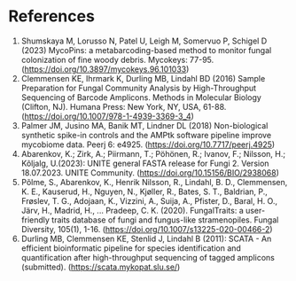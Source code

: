 # References

1. Shumskaya M, Lorusso N, Patel U, Leigh M, Somervuo P, Schigel D (2023) MycoPins: a metabarcoding-based method to monitor fungal colonization of fine woody debris. Mycokeys: 77-95. (https://doi.org/10.3897/mycokeys.96.101033)
2. Clemmensen KE, Ihrmark K, Durling MB, Lindahl BD (2016) Sample Preparation for Fungal Community Analysis by High-Throughput Sequencing of Barcode Amplicons.  Methods in Molecular Biology (Clifton, NJ). Humana Press: New York, NY, USA, 61-88. (https://doi.org/10.1007/978-1-4939-3369-3_4)
3. Palmer JM, Jusino MA, Banik MT, Lindner DL (2018) Non-biological synthetic spike-in controls and the AMPtk software pipeline improve mycobiome data. Peerj 6: e4925. (https://doi.org/10.7717/peerj.4925)
4. Abarenkov, K.; Zirk, A.; Piirmann, T.; Pöhönen, R.; Ivanov, F.; Nilsson, H.; Kõljalg, U.(2023): UNITE general FASTA release for Fungi 2. Version 18.07.2023. UNITE Community. (https://doi.org/10.15156/BIO/2938068)
5. Põlme, S., Abarenkov, K., Henrik Nilsson, R., Lindahl, B. D., Clemmensen, K. E., Kauserud, H., Nguyen, N., Kjøller, R., Bates, S. T., Baldrian, P., Frøslev, T. G., Adojaan, K., Vizzini, A., Suija, A., Pfister, D., Baral, H. O., Järv, H., Madrid, H., ... Pradeep, C. K. (2020). FungalTraits: a user-friendly traits database of fungi and fungus-like stramenopiles. Fungal Diversity, 105(1), 1-16. (https://doi.org/10.1007/s13225-020-00466-2)
6. Durling MB, Clemmensen KE, Stenlid J, Lindahl B (2011): SCATA - An efficient bioinformatic pipeline for species identification and quantification after high-throughput sequencing of tagged amplicons (submitted). (https://scata.mykopat.slu.se/)
